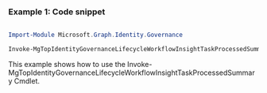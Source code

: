 ### Example 1: Code snippet

```powershell

Import-Module Microsoft.Graph.Identity.Governance

Invoke-MgTopIdentityGovernanceLifecycleWorkflowInsightTaskProcessedSummary

```
This example shows how to use the Invoke-MgTopIdentityGovernanceLifecycleWorkflowInsightTaskProcessedSummary Cmdlet.

